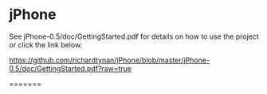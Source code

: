 jPhone
======

See jPhone-0.5/doc/GettingStarted.pdf for details on how to use the project or click the link below.

https://github.com/richardtynan/jPhone/blob/master/jPhone-0.5/doc/GettingStarted.pdf?raw=true

=======



